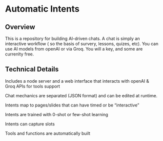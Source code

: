 # Automatic Intents

## Overview

This is a repository for building AI-driven chats.  A chat is simply an interactive workflow ( so the basis of survery, lessons, quizes, etc).
You can use AI models from openAI or via Groq. You will a key, and some are currenlty free. 

## Technical Details 

Includes a node server and a web interface that interacts with openAI & Groq APIs for tools support

Chat mechanics are separated (JSON format) and can be edited at runtime.

Intents map to pages/slides that can have timed or  be “interactive” 

Intents are trained with 0-shot or few-shot learning 

Intents can capture slots

Tools and functions are automatically built


